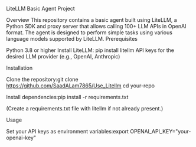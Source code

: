 LiteLLM Basic Agent Project

Overview
This repository contains a basic agent built using LiteLLM, a Python SDK and proxy server that allows calling 100+ LLM APIs in OpenAI format. The agent is designed to perform simple tasks using various language models supported by LiteLLM.
Prerequisites

Python 3.8 or higher
Install LiteLLM: pip install litellm
API keys for the desired LLM provider (e.g., OpenAI, Anthropic)

Installation

Clone the repository:git clone https://github.com/SaadALam7865/Use_Litellm
cd your-repo


Install dependencies:pip install -r requirements.txt

(Create a requirements.txt file with litellm if not already present.)

Usage

Set your API keys as environment variables:export OPENAI_API_KEY="your-openai-key"



